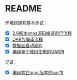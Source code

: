 # README
环境搭建和基本测试：
- [x] [2.6版本onos源码编译运行流程]() 
- [x] [OAR包编译流程](DataPlane/编译oar包.md)
- [x] [数据面启动流程](DataPlane/数据面启动流程.md)
- [x] [编译单个域内使用的OAR包](DataPlane/编译单个域内使用的oar包.md)

记录：
- [x] [编译其它onos版本的oar包](Dev/编译其它onos版本的oar包.md)